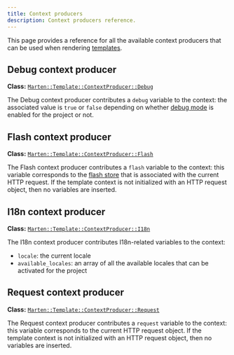 ```yaml
---
title: Context producers
description: Context producers reference.
---
```


This page provides a reference for all the available context producers that can be used when rendering [templates](../introduction).

## Debug context producer

**Class:** [`Marten::Template::ContextProducer::Debug`](pathname:///api/dev/Marten/Template/ContextProducer/Debug.html)

The Debug context producer contributes a `debug` variable to the context: the associated value is `true` or `false` depending on whether [debug mode](../../development/reference/settings#debug) is enabled for the project or not.

## Flash context producer

**Class:** [`Marten::Template::ContextProducer::Flash`](pathname:///api/dev/Marten/Template/ContextProducer/Flash.html)

The Flash context producer contributes a `flash` variable to the context: this variable corresponds to the [flash store](../../handlers-and-http/introduction#using-the-flash-store) that is associated with the current HTTP request. If the template context is not initialized with an HTTP request object, then no variables are inserted.

## I18n context producer

**Class:** [`Marten::Template::ContextProducer::I18n`](pathname:///api/dev/Marten/Template/ContextProducer/I18n.html)

The I18n context producer contributes I18n-related variables to the context:

* `locale`: the current locale
* `available_locales`: an array of all the available locales that can be activated for the project

## Request context producer

**Class:** [`Marten::Template::ContextProducer::Request`](pathname:///api/dev/Marten/Template/ContextProducer/Request.html)

The Request context producer contributes a `request` variable to the context: this variable corresponds to the current HTTP request object. If the template context is not initialized with an HTTP request object, then no variables are inserted.

